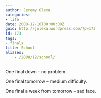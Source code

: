 ```yaml
---
author: Jeremy Olexa
categories:
- life
date: 2008-12-10T00:00:00Z
guid: http://jolexa.wordpress.com/?p=173
id: 173
tags:
- finals
title: School
aliases:
    - /2008/12/school/
---
```


One final down &#8211; no problem.

One final tomorrow &#8211; medium difficulty.

One final a week from tomorrow &#8211; sad face.